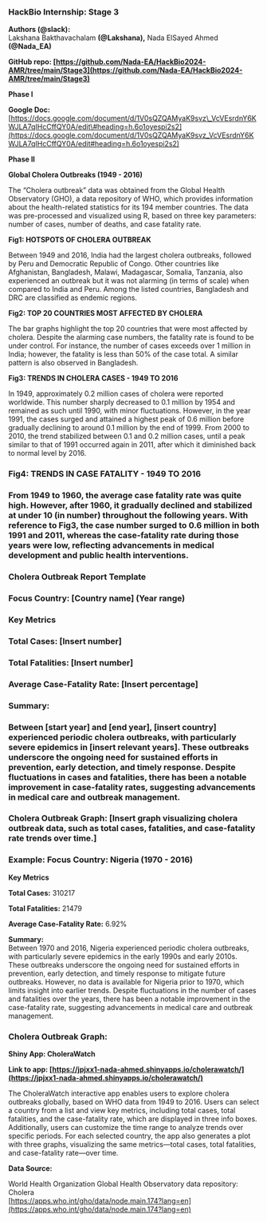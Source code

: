 ### **HackBio Internship: Stage 3**

**Authors (@slack):**   
Lakshana Bakthavachalam **(@Lakshana),**  Nada ElSayed Ahmed **(@Nada\_EA)**

**GitHub repo: [https://github.com/Nada-EA/HackBio2024-AMR/tree/main/Stage3](https://github.com/Nada-EA/HackBio2024-AMR/tree/main/Stage3)**

**Phase I**

**Google Doc:** [https://docs.google.com/document/d/1V0sQZQAMyaK9svz\_VcVEsrdnY6KWJLA7qIHcCffQY0A/edit\#heading=h.6o1oyespi2s2](https://docs.google.com/document/d/1V0sQZQAMyaK9svz_VcVEsrdnY6KWJLA7qIHcCffQY0A/edit#heading=h.6o1oyespi2s2)

**Phase II**

**Global Cholera Outbreaks (1949 \- 2016\)**

The “Cholera outbreak” data was obtained from the Global Health Observatory (GHO), a data repository of WHO, which provides information about the health-related statistics for its 194 member countries. The data was pre-processed and visualized using R, based on three key parameters: number of cases, number of deaths, and case fatality rate.

 

**Fig1: HOTSPOTS OF CHOLERA OUTBREAK**

Between 1949 and 2016, India had the largest cholera outbreaks, followed by Peru and Democratic Republic of Congo. Other countries like Afghanistan, Bangladesh,  Malawi, Madagascar, Somalia, Tanzania, also experienced an outbreak but it was not alarming (in terms of scale) when compared to India and Peru. Among the listed countries, Bangladesh and DRC are classified as endemic regions.

**Fig2: TOP 20 COUNTRIES MOST AFFECTED BY CHOLERA**

The bar graphs highlight the top 20 countries that were most affected by cholera. Despite the alarming case numbers, the fatality rate is found to be under control. For instance, the number of cases exceeds over 1 million in India; however, the fatality is less than 50% of the case total. A similar pattern is also observed in Bangladesh.

**Fig3: TRENDS IN CHOLERA CASES \- 1949 TO 2016**

In 1949, approximately 0.2 million cases of cholera were reported worldwide. This number sharply decreased to 0.1 million by 1954 and remained as such until 1990, with minor fluctuations. However, in the year 1991, the cases surged and attained a highest peak of 0.6 million before gradually declining to around 0.1 million by the end of 1999\. From 2000 to 2010, the trend stabilized between 0.1 and 0.2 million cases, until a peak similar to that of 1991 occurred again in 2011, after which it diminished back to normal level by 2016\.

### 

### 

### 

### 

### 

### 

### **Fig4: TRENDS IN CASE FATALITY  \- 1949 TO 2016**

### From 1949 to 1960, the average case fatality rate was quite high. However, after 1960, it gradually declined and stabilized at under 10 (in number) throughout the following years. With reference to Fig3, the case number surged to 0.6 million in both 1991 and 2011, whereas the case-fatality rate during those years were low, reflecting advancements in medical development and public health interventions.

### **Cholera Outbreak Report Template**

### **Focus Country: \[Country name\] (Year range)**

### **Key Metrics**

### **Total Cases:** \[Insert number\]

### **Total Fatalities:** \[Insert number\]

### **Average Case-Fatality Rate:** \[Insert percentage\]

### **Summary:**

### Between \[start year\] and \[end year\], \[insert country\] experienced periodic cholera outbreaks, with particularly severe epidemics in \[insert relevant years\]. These outbreaks underscore the ongoing need for sustained efforts in prevention, early detection, and timely response. Despite fluctuations in cases and fatalities, there has been a notable improvement in case-fatality rates, suggesting advancements in medical care and outbreak management.

### **Cholera Outbreak Graph:** \[Insert graph visualizing cholera outbreak data, such as total cases, fatalities, and case-fatality rate trends over time.\]

### **Example: Focus Country: Nigeria (1970 \- 2016\)**

**Key Metrics**

**Total Cases:** 310217

**Total Fatalities:** 21479

**Average Case-Fatality Rate:** 6.92%

**Summary:**  
Between 1970 and 2016, Nigeria experienced periodic cholera outbreaks, with particularly severe epidemics in the early 1990s and early 2010s. These outbreaks underscore the ongoing need for sustained efforts in prevention, early detection, and timely response to mitigate future outbreaks. However, no data is available for Nigeria prior to 1970, which limits insight into earlier trends. Despite fluctuations in the number of cases and fatalities over the years, there has been a notable improvement in the case-fatality rate, suggesting advancements in medical care and outbreak management.

### **Cholera Outbreak Graph:** 

**Shiny App: CholeraWatch**

**Link to app: [https://jpjxx1-nada-ahmed.shinyapps.io/cholerawatch/](https://jpjxx1-nada-ahmed.shinyapps.io/cholerawatch/)**

The CholeraWatch interactive app enables users to explore cholera outbreaks globally, based on WHO data from 1949 to 2016\. Users can select a country from a list and view key metrics, including total cases, total fatalities, and the case-fatality rate, which are displayed in three info boxes. Additionally, users can customize the time range to analyze trends over specific periods. For each selected country, the app also generates a plot with three graphs, visualizing the same metrics—total cases, total fatalities, and case-fatality rate—over time.

**Data Source:** 

World Health Organization Global Health Observatory data repository: Cholera  
[https://apps.who.int/gho/data/node.main.174?lang=en](https://apps.who.int/gho/data/node.main.174?lang=en)  
